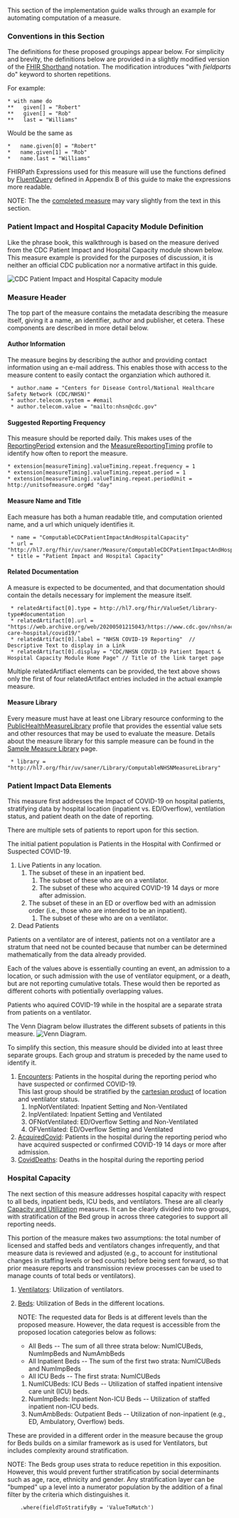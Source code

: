 <!-- measure_creation.md {% comment %}
*****************************************************************************************
*                            WARNING: DO NOT EDIT THIS FILE                             *
*                                                                                       *
* This file is generated by SUSHI. Any edits you make to this file will be overwritten. *
*                                                                                       *
* To change the contents of this file, edit the original source file at:                *
* ig-data\input\pagecontent\measure_creation.md                                         *
*****************************************************************************************
{% endcomment %} -->
This section of the implementation guide walks through an example for automating computation
of a measure.

### Conventions in this Section
The definitions for these proposed groupings appear below.  For simplicity and brevity, the definitions below are provided in a
slightly modified version of the [FHIR Shorthand](http://hl7.org/fhir/uv/shorthand/2020May/HL7/fhir-shorthand/) notation.  The modification
introduces "with _fieldparts_ do" keyword to shorten repetitions.

For example:
```
* with name do
**   given[] = "Robert"
**   given[] = "Rob"
**   last = "Williams"
```
Would be the same as
```
*   name.given[0] = "Robert"
*   name.given[1] = "Rob"
*   name.last = "Williams"
```

FHIRPath Expressions used for this measure will use the functions defined by [FluentQuery](fluent_query.html) defined
in Appendix B of this guide to make the expressions more readable.

NOTE: The the [completed measure](Measure-ComputableCDCPatientImpactAndHospitalCapacity.html) may vary slightly from the
text in this section.

### Patient Impact and Hospital Capacity Module Definition
Like the phrase book, this walkthrough is based on the measure derived from the CDC Patient Impact and
Hospital Capacity module shown below.  This measure example is provided for the purposes of discussion, it is
neither an official CDC publication nor a normative artifact in this guide.

![CDC Patient Impact and Hospital Capacity module](57.130-covid19-pimhc-blank-p.png)

### Measure Header
The top part of the measure contains the metadata describing the measure itself, giving it a name, an identifier,
author and publisher, et cetera.  These components are described in more detail below.

#### Author Information
The measure begins by describing the author and providing contact information using an e-mail address.
This enables those with access to the measure content to easily contact the organziation which authored
it.
```
 * author.name = "Centers for Disease Control/National Healthcare Safety Network (CDC/NHSN)"
 * author.telecom.system = #email
 * author.telecom.value = "mailto:nhsn@cdc.gov"
```

#### Suggested Reporting Frequency
This measure should be reported daily.  This makes uses of the [ReportingPeriod](StructureDefinition-ReportingPeriod.html) extension
and the [MeasureReportingTiming](StructureDefinition-MeasureReportingTiming.html) profile to identify how often to report
the measure.

```
* extension[measureTiming].valueTiming.repeat.frequency = 1
* extension[measureTiming].valueTiming.repeat.period = 1
* extension[measureTiming].valueTiming.repeat.periodUnit =  http://unitsofmeasure.org#d "day"
```

#### Measure Name and Title
Each measure has both a human readable title, and computation oriented name, and a url which uniquely identifies
it.

```
 * name = "ComputableCDCPatientImpactAndHospitalCapacity"
 * url = "http://hl7.org/fhir/uv/saner/Measure/ComputableCDCPatientImpactAndHospitalCapacity"
 * title = "Patient Impact and Hospital Capacity"
```

#### Related Documentation
A measure is expected to be documented, and that documentation should contain the details necessary
for implement the measure itself.
```
 * relatedArtifact[0].type = http://hl7.org/fhir/ValueSet/library-type#documentation
 * relatedArtifact[0].url = "https://web.archive.org/web/20200501215043/https://www.cdc.gov/nhsn/acute-care-hospital/covid19/"
 * relatedArtifact[0].label = "NHSN COVID-19 Reporting"  // Descriptive Text to display in a Link
 * relatedArtifact[0].display = "CDC/NHSN COVID-19 Patient Impact & Hospital Capacity Module Home Page" // Title of the link target page
```
Multiple relatedArtifiact elements can be provided, the text above shows only the first of four relatedArtifact
entries included in the actual example measure.

#### Measure Library
Every measure must have at least one Library resource conforming to the
[PublicHealthMeasureLibrary](StructureDefinition-PublicHealthMeasureLibrary.html) profile that
provides the essential value sets and other resources that may be used to evaluate the measure.
Details about the measure library for this sample measure can be found in the
[Sample Measure Library](measure_library.html) page.

```
 * library = "http://hl7.org/fhir/uv/saner/Library/ComputableNHSNMeasureLibrary"
```

### Patient Impact Data Elements
This measure first addresses the Impact of COVID-19 on hospital patients, stratifying data by
hospital location (inpatient vs. ED/Overflow), ventilation status, and patient death on the
date of reporting.

There are multiple sets of patients to report upon for this section.

The initial patient population is Patients in the Hospital with Confirmed or Suspected COVID-19.
  1. Live Patients in any location.
     1. The subset of these in an inpatient bed.
        1. The subset of these who are on a ventilator.
        2. The subset of these who acquired COVID-19 14 days or more after admission.
     2. The subset of these in an ED or overflow bed with an admission order (i.e., those who are intended to be an inpatient).
        1. The subset of these who are on a ventilator.
  2. Dead Patients

Patients on a ventilator are of interest, patients not on a ventilator are a stratum that need not be counted because that
number can be determined mathematically from the data already provided.

Each of the values above is essentially counting an event, an admission to a location, or such admission with the use of ventilator equipment, or a death,
but are not reporting cumulative totals. These would then be reported as different cohorts with potientially overlapping values.

Patients who aquired COVID-19 while in the hospital are a separate strata from patients on a ventilator.

The Venn Diagram below illustrates the different subsets of patients in this measure.
![Venn Diagram](venn.png).

To simplify this section, this measure should be divided into at least three separate groups. Each group and stratum is preceded by the name
used to identify it.

1. [Encounters](measure_group_covid19_patients.html): Patients in the hospital during the reporting period who have suspected or confirmed COVID-19.<br/>
   This last group should be stratified by the [cartesian product](https://en.wikipedia.org/wiki/Cartesian_product) of
   location and ventilator status.
   1. InpNotVentilated: Inpatient Setting and Non-Ventilated
   2. InpVentilated: Inpatient Setting and Ventilated
   3. OFNotVentilated: ED/Overflow Setting and Non-Ventilated
   4. OFVentilated: ED/Overflow Setting and Ventilated
2. [AcquiredCovid](measure_group_hospital_acquired_covid19_patients.html): Patients in the hospital during the reporting period who have acquired suspected or confirmed COVID-19 14 days or more after admission.
3. [CovidDeaths](measure_group_covid19_deaths.html): Deaths in the hospital during the reporting period

### Hospital Capacity
The next section of this measure addresses hospital capacity with respect to all beds, inpatient beds, ICU beds, and ventilators.
These are all clearly [Capacity and Utilization](situational_awareness_measures.html#capacity-and-utilization) measures.
It can be clearly divided into two groups, with stratification of the Bed group in across three categories to support
all reporting needs.

This portion of the measure makes two assumptions: the total number of licensed and staffed beds and ventilators changes infrequently,
and that measure data is reviewed and adjusted (e.g., to account for institutional changes in staffing levels or bed counts) before
being sent forward, so that prior measure reports and transmission review processes can be used to manage counts of total beds
or ventilators).

1. [Ventilators](measure_group_ventilators.html): Utilization of ventilators.
2. [Beds](measure_group_beds.html): Utilization of Beds in the different locations.

   NOTE: The requested data for Beds is at different levels than the proposed measure. However, the data request
   is accessible from the proposed location categories below as follows:

   * All Beds -- The sum of all three strata below: NumICUBeds, NumImpBeds and NumAmbBeds
   * All Inpatient Beds -- The sum of the first two strata: NumICUBeds and NumImpBeds
   * All ICU Beds -- The first strata: NumICUBeds

   1. NumICUBeds: ICU Beds -- Utilization of staffed inpatient intensive care unit (ICU) beds.
   2. NumImpBeds: Inpatient Non-ICU Beds -- Utilization of staffed inpatient non-ICU beds.
   3. NumAmbBeds: Outpatient Beds -- Utilization of non-inpatient (e.g., ED, Ambulatory, Overflow) beds.

These are provided in a different order in the measure because the group for Beds builds on a similar framework
as is used for Ventilators, but includes complexity around stratification.

NOTE: The Beds group uses strata to reduce repetition in this exposition. However, this would prevent further
stratification by social determinants such as age, race, ethnicity and gender.  Any stratification layer can be
"bumped" up a level into a numerator population by the addition of a final filter by the criteria which
distinguishes it.

```
    .where(fieldToStratifyBy = 'ValueToMatch')
```




